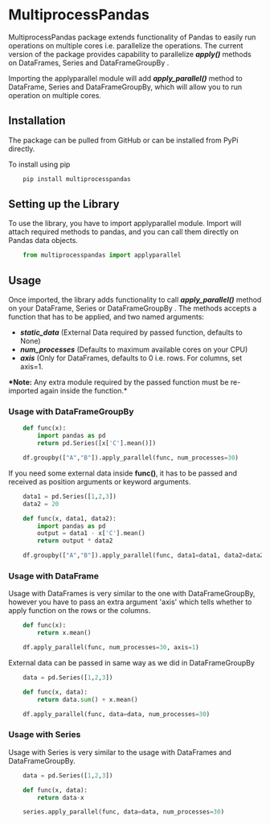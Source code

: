 # MultiprocessPandas

MultiprocessPandas package extends functionality of Pandas to easily run operations on multiple cores i.e. parallelize the operations. The current version of the package provides capability to parallelize **_apply()_** methods on DataFrames, Series and DataFrameGroupBy .

Importing the applyparallel module will add **_apply_parallel()_** method to DataFrame, Series and DataFrameGroupBy, which will allow you to run operation on multiple cores.

## Installation

The package can be pulled from GitHub or can be installed from PyPi directly.

To install using pip

```python
    pip install multiprocesspandas
```

## Setting up the Library

To use the library, you have to import applyparallel module. Import will attach required methods to pandas, and you can call them directly on Pandas data objects.

```python
    from multiprocesspandas import applyparallel
```

## Usage

Once imported, the library adds functionality to call **_apply_parallel()_** method on your DataFrame, Series or DataFrameGroupBy . The methods accepts a function that has to be applied, and two named arguments:

- **_static_data_** (External Data required by passed function, defaults to None)
- **_num_processes_** (Defaults to maximum available cores on your CPU)
- **_axis_** (Only for DataFrames, defaults to 0 i.e. rows. For columns, set axis=1.

**\*Note:** Any extra module required by the passed function must be re-imported again inside the function.\*

### Usage with DataFrameGroupBy

```python
    def func(x):
        import pandas as pd
        return pd.Series([x['C'].mean()])

    df.groupby(["A","B"]).apply_parallel(func, num_processes=30)
```

If you need some external data inside **func()**, it has to be passed and received as position arguments or keyword arguments.

```python
    data1 = pd.Series([1,2,3])
    data2 = 20

    def func(x, data1, data2):
        import pandas as pd
        output = data1 - x['C'].mean()
        return output * data2

    df.groupby(["A","B"]).apply_parallel(func, data1=data1, data2=data2, num_processes=30)
```

### Usage with DataFrame

Usage with DataFrames is very similar to the one with DataFrameGroupBy, however you have to pass an extra argument 'axis' which tells whether to apply function on the rows or the columns.

```python
    def func(x):
        return x.mean()

    df.apply_parallel(func, num_processes=30, axis=1)
```

External data can be passed in same way as we did in DataFrameGroupBy

```python
    data = pd.Series([1,2,3])

    def func(x, data):
        return data.sum() + x.mean()

    df.apply_parallel(func, data=data, num_processes=30)
```

### Usage with Series

Usage with Series is very similar to the usage with DataFrames and DataFrameGroupBy.

```python
    data = pd.Series([1,2,3])

    def func(x, data):
	    return data-x

    series.apply_parallel(func, data=data, num_processes=30)
```
